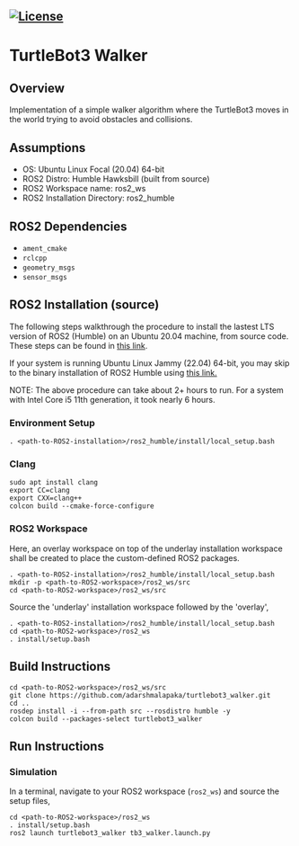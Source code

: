 [![License](https://img.shields.io/badge/License-Apache%202.0-blue.svg)](https://opensource.org/licenses/Apache-2.0)
---

# TurtleBot3 Walker

## Overview 

Implementation of a simple walker algorithm where the TurtleBot3 moves in the world trying to avoid obstacles and collisions. 

## Assumptions
* OS: Ubuntu Linux Focal (20.04) 64-bit
* ROS2 Distro: Humble Hawksbill (built from source)
* ROS2 Workspace name: ros2_ws 
* ROS2 Installation Directory: ros2_humble

## ROS2 Dependencies
* ```ament_cmake```
* ```rclcpp```
* ```geometry_msgs```
* ```sensor_msgs```

## ROS2 Installation (source)

The following steps walkthrough the procedure to install the lastest LTS version of ROS2 (Humble) on an Ubuntu 20.04 machine, from source code. These steps can be found in [this link](http://docs.ros.org/en/humble/Installation/Alternatives/Ubuntu-Development-Setup.html).

If your system is running Ubuntu Linux Jammy (22.04) 64-bit, you may skip to the binary installation of ROS2 Humble using 
[this link.](http://docs.ros.org/en/humble/Installation/Ubuntu-Install-Debians.html)

NOTE: The above procedure can take about 2+ hours to run. For a system with Intel Core i5 11th generation, it took nearly 6 hours.

### Environment Setup
```
. <path-to-ROS2-installation>/ros2_humble/install/local_setup.bash
```

### Clang
```
sudo apt install clang
export CC=clang
export CXX=clang++
colcon build --cmake-force-configure
```

### ROS2 Workspace
Here, an overlay workspace on top of the underlay installation workspace shall be created to place the custom-defined ROS2 packages. 
```
. <path-to-ROS2-installation>/ros2_humble/install/local_setup.bash
mkdir -p <path-to-ROS2-workspace>/ros2_ws/src
cd <path-to-ROS2-workspace>/ros2_ws/src
```
Source the 'underlay' installation workspace followed by the 'overlay',
```
. <path-to-ROS2-installation>/ros2_humble/install/local_setup.bash
cd <path-to-ROS2-workspace>/ros2_ws
. install/setup.bash
```

## Build Instructions
```
cd <path-to-ROS2-workspace>/ros2_ws/src
git clone https://github.com/adarshmalapaka/turtlebot3_walker.git
cd ..  
rosdep install -i --from-path src --rosdistro humble -y
colcon build --packages-select turtlebot3_walker
```

## Run Instructions

### Simulation

In a terminal, navigate to your ROS2 workspace (```ros2_ws```) and source the setup files,
```
cd <path-to-ROS2-workspace>/ros2_ws
. install/setup.bash
ros2 launch turtlebot3_walker tb3_walker.launch.py
```